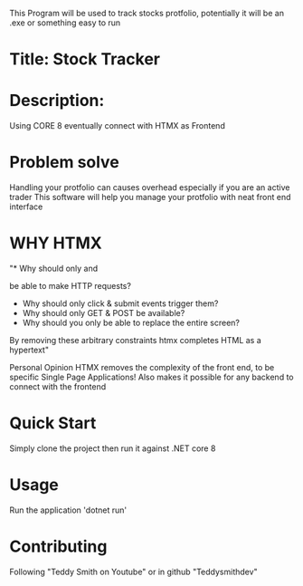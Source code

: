 This Program will be used to track stocks protfolio, potentially it will be an .exe or something easy to run

# Title: Stock Tracker

# Description:

Using CORE 8 eventually connect with HTMX as Frontend

# Problem solve

Handling your protfolio can causes overhead especially if you are an active trader
This software will help you manage your protfolio with neat front end interface

# WHY HTMX
 "* Why should only <a> and <form> be able to make HTTP requests?
 * Why should only click & submit events trigger them?
 * Why should only GET & POST be available?
 * Why should you only be able to replace the entire screen?

 By removing these arbitrary constraints htmx completes HTML as a hypertext"

 Personal Opinion HTMX removes the complexity of the front end, to be specific Single Page Applications!
 Also makes it possible for any backend to connect with the frontend

# Quick Start

Simply clone the project then run it against .NET core 8

# Usage

Run the application 'dotnet run'

# Contributing

Following "Teddy Smith on Youtube" or in github "Teddysmithdev"
